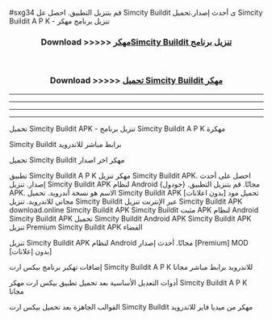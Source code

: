 #sxg34 قم بتنزيل التطبيق. احصل عل Simcity Buildit  ى أحدث إصدار.تحميل Simcity Buildit  A P K - تنزيل برنامج مهكر



<div align="center">
<h3>Download >>>>> <a href="https://ar-sites.web.app/?ar= Simcity Buildit ">مهكرSimcity Buildit  تنزيل برنامج</a></h3><br>

<h3>Download >>>>> <a href="https://ar-sites.web.app/?ar= Simcity Buildit ">تحميل Simcity Buildit  مهكر</a></h3>
</div>


----------------------------------------------------------

----------------------------------------------------------

----------------------------------------------------------

----------------------------------------------------------


تحميل Simcity Buildit  APK - تنزيل برنامج Simcity Buildit  A P K مهكرة

Simcity Buildit  برابط مباشر للاندرويد

تحميل Simcity Buildit  مهكر اخر اصدار

تطبيق Simcity Buildit  A P K مهكر
تنزيل Simcity Buildit  APK. احصل على أحدث إصدار.
تنزيل Simcity Buildit  APK لنظام Android مجانًا.
قم بتنزيل التطبيق. {جودول} APK. الاسم هو نسخة أندرويد.
تحميل Simcity Buildit  APK [بدون اعلانات]
تحميل مود مجاني للاندرويد.
تنزيل Simcity Buildit  عبر الإنترنت
تنزيل Simcity Buildit  APK
download.online Simcity Buildit  APK
Simcity Buildit  مثبت APK لنظام Android
Simcity Buildit  APK
تحميل Simcity Buildit  Android APK
Simcity Buildit  APK تنزيل Premium
Simcity Buildit  APK الفضاء

تنزيل Simcity Buildit  APK لنظام Android مجانًا. أحدث إصدار [Premium] MOD [بدون إعلانات]

إضافات تهكير برنامج بيكس ارت Simcity Buildit  A P K للاندرويد برابط مباشر مجانا

أدوات التعديل الأساسية بعد تحميل تطبيق بيكس ارت مهكر Simcity Buildit  A P K مجانا

القوالب الجاهزة بعد تحميل بيكس ارت Simcity Buildit  مهكر من ميديا فاير للاندرويد



